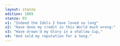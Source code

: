 ```yaml
---
layout: stanza
edition: 1889
stanza: 93
v1: "Indeed the Idols I have loved so long"
v2: "Have done my credit in this World much wrong:"
v3: "Have drown'd my Glory in a shallow Cup,"
v4: "And sold my reputation for a Song."
---
```

